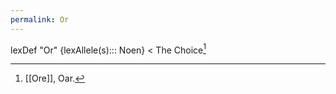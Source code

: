 ```yaml
---
permalink: Or
---
```

lexDef "Or" {lexAllele(s)::: Noen} < The Choice[^OrNoen]

[^OrNoen]: [[Ore]], Oar.
